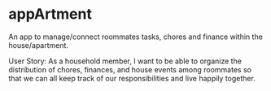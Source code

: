 # appArtment
An app to manage/connect roommates tasks, chores and finance within the house/apartment.

User Story:
As a household member, I want to be able to organize the distribution of chores, finances, and house events among roommates so that we can all keep track of our responsibilities and live happily together.


